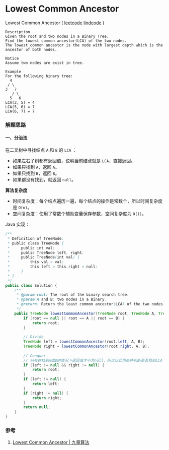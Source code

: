 # Lowest Common Ancestor

Lowest Common Ancestor ( [leetcode]() [lindcode](http://www.lintcode.com/en/problem/lowest-common-ancestor/) )

```
Description
Given the root and two nodes in a Binary Tree. 
Find the lowest common ancestor(LCA) of the two nodes.
The lowest common ancestor is the node with largest depth which is the ancestor of both nodes.

Notice
Assume two nodes are exist in tree.

Example
For the following binary tree:
  4
 / \
3   7
   / \
  5   6
LCA(3, 5) = 4
LCA(5, 6) = 7
LCA(6, 7) = 7
```



### 解题思路

#### 一、分治法

在二叉树中寻找结点 `A` 和 `B` 的 `LCA` ：

- 如果左右子树都有返回值，说明当前结点就是 `LCA`，直接返回。
- 如果只找到 `A`，返回 `A`。
- 如果只找到 `B`，返回 `B`。
- 如果都没有找到，就返回 `null`。

**算法复杂度**

- 时间复杂度：每个结点遍历一遍，每个结点的操作是常数个，所以时间复杂度是 `O(n)`。
- 空间复杂度：使用了常数个辅助变量保存参数，空间复杂度为 `O(1)`。

Java 实现：

```java
/**
 * Definition of TreeNode:
 * public class TreeNode {
 *     public int val;
 *     public TreeNode left, right;
 *     public TreeNode(int val) {
 *         this.val = val;
 *         this.left = this.right = null;
 *     }
 * }
 */
public class Solution {
    /**
     * @param root: The root of the binary search tree.
     * @param A and B: two nodes in a Binary.
     * @return: Return the least common ancestor(LCA) of the two nodes.
     */
    public TreeNode lowestCommonAncestor(TreeNode root, TreeNode A, TreeNode B) {
        if (root == null || root == A || root == B) {
            return root;
        }
        
        // Divide
        TreeNode left = lowestCommonAncestor(root.left, A, B);
        TreeNode right = lowestCommonAncestor(root.right, A, B);
        
        // Conquer
        // 只有在找到A或B的情况下返回值才不为null，所以以此为条件判断是否找到LCA
        if (left != null && right != null) {
            return root;
        }
        if (left != null) {
            return left;
        }
        if (right != null) {
            return right;
        }
        return null;
    }
}
```



### 参考

1. [Lowest Common Ancestor | 九章算法](http://www.jiuzhang.com/solutions/lowest-common-ancestor/)